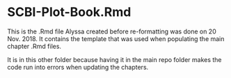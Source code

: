 # SCBI-Plot-Book.Rmd

This is the .Rmd file Alyssa created before re-formatting was done on 20 Nov. 2018. It contains the template that was used when populating the main chapter .Rmd files.

It is in this other folder because having it in the main repo folder makes the code run into errors when updating the chapters.

